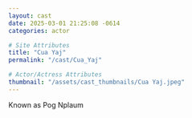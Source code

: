 ```yaml
---
layout: cast
date: 2025-03-01 21:25:08 -0614
categories: actor

# Site Attributes
title: "Cua Yaj"
permalink: "/cast/Cua_Yaj"

# Actor/Actress Attributes
thumbnail: "/assets/cast_thumbnails/Cua Yaj.jpeg"
---
```

Known as Pog Nplaum